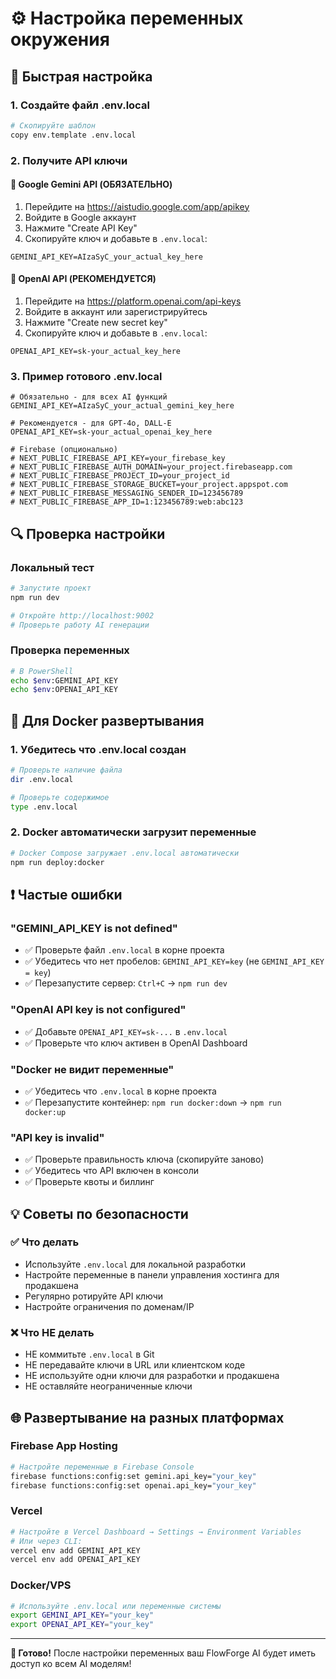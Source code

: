 # ⚙️ Настройка переменных окружения

## 🚀 Быстрая настройка

### 1. Создайте файл .env.local
```bash
# Скопируйте шаблон
copy env.template .env.local
```

### 2. Получите API ключи

#### 🧠 Google Gemini API (ОБЯЗАТЕЛЬНО)
1. Перейдите на https://aistudio.google.com/app/apikey
2. Войдите в Google аккаунт
3. Нажмите "Create API Key"
4. Скопируйте ключ и добавьте в `.env.local`:
```env
GEMINI_API_KEY=AIzaSyC_your_actual_key_here
```

#### 🤖 OpenAI API (РЕКОМЕНДУЕТСЯ)
1. Перейдите на https://platform.openai.com/api-keys
2. Войдите в аккаунт или зарегистрируйтесь
3. Нажмите "Create new secret key"
4. Скопируйте ключ и добавьте в `.env.local`:
```env
OPENAI_API_KEY=sk-your_actual_key_here
```

### 3. Пример готового .env.local
```env
# Обязательно - для всех AI функций
GEMINI_API_KEY=AIzaSyC_your_actual_gemini_key_here

# Рекомендуется - для GPT-4o, DALL-E
OPENAI_API_KEY=sk-your_actual_openai_key_here

# Firebase (опционально)
# NEXT_PUBLIC_FIREBASE_API_KEY=your_firebase_key
# NEXT_PUBLIC_FIREBASE_AUTH_DOMAIN=your_project.firebaseapp.com
# NEXT_PUBLIC_FIREBASE_PROJECT_ID=your_project_id
# NEXT_PUBLIC_FIREBASE_STORAGE_BUCKET=your_project.appspot.com
# NEXT_PUBLIC_FIREBASE_MESSAGING_SENDER_ID=123456789
# NEXT_PUBLIC_FIREBASE_APP_ID=1:123456789:web:abc123
```

## 🔍 Проверка настройки

### Локальный тест
```bash
# Запустите проект
npm run dev

# Откройте http://localhost:9002
# Проверьте работу AI генерации
```

### Проверка переменных
```bash
# В PowerShell
echo $env:GEMINI_API_KEY
echo $env:OPENAI_API_KEY
```

## 🐳 Для Docker развертывания

### 1. Убедитесь что .env.local создан
```bash
# Проверьте наличие файла
dir .env.local

# Проверьте содержимое
type .env.local
```

### 2. Docker автоматически загрузит переменные
```bash
# Docker Compose загружает .env.local автоматически
npm run deploy:docker
```

## ❗ Частые ошибки

### "GEMINI_API_KEY is not defined"
- ✅ Проверьте файл `.env.local` в корне проекта
- ✅ Убедитесь что нет пробелов: `GEMINI_API_KEY=key` (не `GEMINI_API_KEY = key`)
- ✅ Перезапустите сервер: `Ctrl+C` → `npm run dev`

### "OpenAI API key is not configured"
- ✅ Добавьте `OPENAI_API_KEY=sk-...` в `.env.local`
- ✅ Проверьте что ключ активен в OpenAI Dashboard

### "Docker не видит переменные"
- ✅ Убедитесь что `.env.local` в корне проекта
- ✅ Перезапустите контейнер: `npm run docker:down` → `npm run docker:up`

### "API key is invalid"
- ✅ Проверьте правильность ключа (скопируйте заново)
- ✅ Убедитесь что API включен в консоли
- ✅ Проверьте квоты и биллинг

## 💡 Советы по безопасности

### ✅ Что делать
- Используйте `.env.local` для локальной разработки
- Настройте переменные в панели управления хостинга для продакшена
- Регулярно ротируйте API ключи
- Настройте ограничения по доменам/IP

### ❌ Что НЕ делать
- НЕ коммитьте `.env.local` в Git
- НЕ передавайте ключи в URL или клиентском коде
- НЕ используйте одни ключи для разработки и продакшена
- НЕ оставляйте неограниченные ключи

## 🌐 Развертывание на разных платформах

### Firebase App Hosting
```bash
# Настройте переменные в Firebase Console
firebase functions:config:set gemini.api_key="your_key"
firebase functions:config:set openai.api_key="your_key"
```

### Vercel
```bash
# Настройте в Vercel Dashboard → Settings → Environment Variables
# Или через CLI:
vercel env add GEMINI_API_KEY
vercel env add OPENAI_API_KEY
```

### Docker/VPS
```bash
# Используйте .env.local или переменные системы
export GEMINI_API_KEY="your_key"
export OPENAI_API_KEY="your_key"
```

---

**🎉 Готово!** После настройки переменных ваш FlowForge AI будет иметь доступ ко всем AI моделям!
